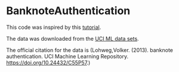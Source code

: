 # BanknoteAuthentication

This code was inspired by this [tutorial](https://www.datasimple.education/post/python-ml-guided-project-simple-random-forest-in-sklearn-bank-note-authentication-level-1-25-min/?fbclid=IwAR3FW5AfOg5KxiQmEPpr0E9O9tBr3bhVBni7eSyhRXganO3uN-4Fn1eT6Fk).

The data was downloaded from the [UCI ML data sets](https://archive.ics.uci.edu/dataset/267/banknote+authentication).

The official citation for the data is (Lohweg,Volker. (2013). banknote authentication. UCI Machine Learning Repository. https://doi.org/10.24432/C55P57.)
